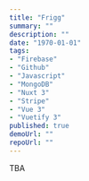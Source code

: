 ```yaml
---
title: "Frigg"
summary: ""
description: ""
date: "1970-01-01"
tags:
- "Firebase"
- "Github"
- "Javascript"
- "MongoDB"
- "Nuxt 3"
- "Stripe"
- "Vue 3"
- "Vuetify 3"
published: true
demoUrl: ""
repoUrl: ""
---
```

TBA
